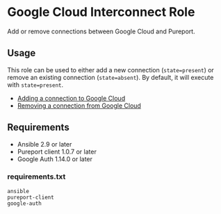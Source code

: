 # Google Cloud Interconnect Role

Add or remove connections between Google Cloud and Pureport.  

## Usage

This role can be used to either add a new connection (`state=present`) or 
remove an existing connection (`state=absent`).  By default, it will execute
with `state=present`.

- [Adding a connection to Google Cloud](docs/add_connection.md)
- [Removing a connection from Google Cloud](docs/remove_connection.md)

## Requirements

- Ansible 2.9 or later
- Pureport client 1.0.7 or later
- Google Auth 1.14.0 or later

### requirements.txt

```
ansible 
pureport-client
google-auth
```

